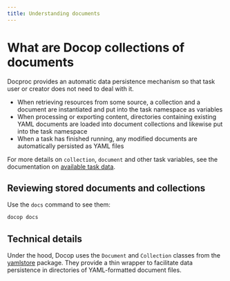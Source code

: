 ```yaml
---
title: Understanding documents
---
```


# What are Docop collections of documents

Docproc provides an automatic data persistence mechanism so that task user or creator does not need to deal with it.

- When retrieving resources from some source, a collection and a document are instantiated and put into the task namespace as variables
- When processing or exporting content, directories containing existing YAML documents are loaded into document collections and likewise put into the task namespace
- When a task has finished running, any modified documents are automatically persisted as YAML files

For more details on `collection`, `document` and other task variables, see the documentation on [available task data](tasks.md#what-data-is-passed-to-a-task).

## Reviewing stored documents and collections

Use the `docs` command to see them:

```bash
docop docs
```

## Technical details

Under the hood, Docop uses the `Document` and `Collection` classes from the [yamlstore](https://pypi.org/project/yamlstore/) package. They provide a thin wrapper to facilitate data persistence in directories of YAML-formatted document files.